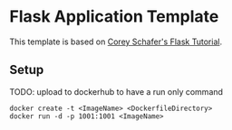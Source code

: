 # Flask Application Template

This template is based on [Corey Schafer's Flask Tutorial](https://github.com/CoreyMSchafer/code_snippets/tree/master/Python/Flask_Blog).

## Setup

TODO: upload to dockerhub to have a run only command

    docker create -t <ImageName> <DockerfileDirectory>
    docker run -d -p 1001:1001 <ImageName>